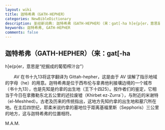 ```yaml
---
layout: wiki
title: 迦特希弗（GATH-HEPHER）
categories: NewBibleDictionary
description: 圣经新词典: 迦特希弗（GATH-HEPHER）（来：gat[-ha h]e{p{er，意思是“挖掘成的葡萄榨汁台”）
keywords: 迦特希弗, GATH-HEPHER
comments: false
---
```


## 迦特希弗（GATH-HEPHER）（来：gat[-ha

h]e{p{er，意思是“挖掘成的葡萄榨汁台”）

　　AV 在书十九13将这字翻译为 Gittah-hepher，这是由于 AV 误解了指示地域的字母（he）的用意。迦特希弗是位于西布伦与拿弗他利接壤边境的一个城市（书十九13），也是先知是约拿的出生地（王下十四25）。按作者们的鉴定，它相当于今日在拿撒勒东北五公里的述拉废墟（Khirbet ez-Zurra`），与附近的米谢特（el-Meshhed）。古老及历来的传统指出，这地方先知约拿的出生地和墓穴所在地。在主后四世纪，耶柔米说约拿的墓地位于距离基福里斯（Sepphoris）三公里的地方，这与迦特希弗的位置相符。

M.A.M.








